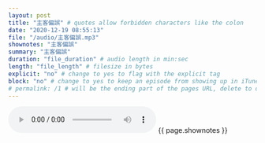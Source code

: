 ```yaml
---
layout: post
title: "主客偏誤" # quotes allow forbidden characters like the colon
date: "2020-12-19 08:55:13"
file: "/audio/主客偏誤.mp3"
shownotes: "主客偏誤"
summary: "主客偏誤"
duration: "file_duration" # audio length in min:sec
length: "file_length" # filesize in bytes
explicit: "no" # change to yes to flag with the explicit tag
block: "no" # change to yes to keep an episode from showing up in iTunes
# permalink: /1 # will be the ending part of the pages URL, delete to default to the title
---
```


<audio controls>
<source src="{{site.url}}{{site.baseurl}}{{ page.file }}" type="audio/x-mp3">
Your browser does not support the audio element.
</audio>
{{ page.shownotes }}
